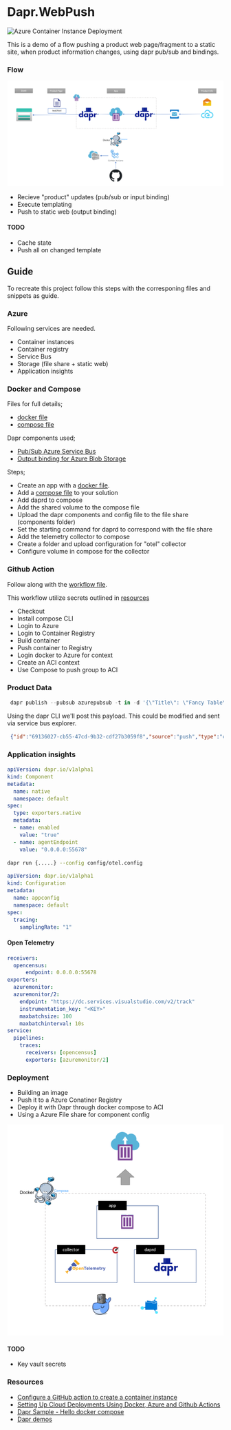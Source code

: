 # Dapr.WebPush

![Azure Container Instance Deployment](https://github.com/perokvist/Dapr.WebPush/workflows/Linux_Container_Workflow/badge.svg)

This is a demo of a flow pushing a product web page/fragment to a static site, when product information changes, using dapr pub/sub and bindings.

### Flow

![Context to context communication](assets/webpush_flow.png)

- Recieve "product" updates (pub/sub or input binding)
- Execute templating
- Push to static web (output binding)

#### TODO
- Cache state
- Push all on changed template


## Guide

To recreate this project follow this steps with the corresponing files and snippets as guide.

### Azure

Following services are needed.

- Container instances
- Container registry
- Service Bus
- Storage (file share + static web)
- Application insights

### Docker and Compose

Files for full details;

- [docker file](./src/csharppush/Dockerfile)
- [compose file](./docker-compose.yml)

Dapr components used;

- [Pub/Sub Azure Service Bus](https://docs.dapr.io/operations/components/setup-pubsub/supported-pubsub/setup-azure-servicebus/)
- [Output binding for Azure Blob Storage](https://docs.dapr.io/operations/components/setup-bindings/supported-bindings/blobstorage/)

Steps;

- Create an app with a [docker file](blob/main/src/csharppush/Dockerfile).
- Add a [compose file](/blob/main/docker-compose.yml) to your solution
- Add daprd to compose
- Add the shared volume to the compose file
- Upload the dapr components and config file to the file share (components folder)
- Set the starting command for daprd to correspond with the file share
- Add the telemetry collector to compose
- Create a folder and upload configuration for "otel" collector
- Configure volume in compose for the collector

### Github Action

Follow along with the [workflow file](/blob/main/.github/workflows/docker-acr.yml).

This workflow utilize secrets outlined in [resources](#resources)

- Checkout
- Install compose CLI
- Login to Azure
- Login to Container Registry
- Build container
- Push container to Registry
- Login docker to Azure for context
- Create an ACI context
- Use Compose to push group to ACI


### Product Data

```powershell
 dapr publish --pubsub azurepubsub -t in -d '{\"Title\": \"Fancy Table\", \"Price\": 2500, \"Id\": 4}'
```
Using the dapr CLI we'll post this payload. This could be modified and sent via service bus explorer.

```json
 {"id":"69136027-cb55-47cd-9b32-cdf27b3059f8","source":"push","type":"com.dapr.event.sent","specversion":"1.0","datacontenttype":"application/json","data":{"Title":"Fancy Table","Price":2500,"Id":4},"subject":"00-2c3a831ad26182bf444b131b84945393-792c2bb284a9f319-01","topic":"in","pubsubname":"azurepubsub"}
```

### Application insights

```yaml
apiVersion: dapr.io/v1alpha1
kind: Component
metadata:
  name: native
  namespace: default
spec:
  type: exporters.native
  metadata:
  - name: enabled
    value: "true"
  - name: agentEndpoint
    value: "0.0.0.0:55678"
```

```bash
dapr run {.....} --config config/otel.config 
```

```yaml
apiVersion: dapr.io/v1alpha1
kind: Configuration
metadata:
  name: appconfig
  namespace: default
spec:
  tracing:
    samplingRate: "1"
```

#### Open Telemetry


```yaml
receivers:
  opencensus:
      endpoint: 0.0.0.0:55678
exporters:
  azuremonitor:
  azuremonitor/2:
    endpoint: "https://dc.services.visualstudio.com/v2/track"
    instrumentation_key: "<KEY>"
    maxbatchsize: 100
    maxbatchinterval: 10s
service:
  pipelines:
    traces:
      receivers: [opencensus]
      exporters: [azuremonitor/2]
```

### Deployment

- Building an image
- Push it to a Azure Conatiner Registry
- Deploy it with Dapr through docker compose to ACI
- Using a Azure File share for component config

![Context to context communication](assets/webpush_compose.png)

#### TODO
- Key vault secrets

### Resources

- [Configure a GitHub action to create a container instance](https://docs.microsoft.com/en-us/azure/container-instances/container-instances-github-action)
- [Setting Up Cloud Deployments Using Docker, Azure and Github Actions](https://www.docker.com/blog/setting-up-cloud-deployments-using-docker-azure-and-github-actions/)
- [Dapr Sample - Hello docker compose](https://github.com/dapr/samples/tree/master/hello-docker-compose)
- [Dapr demos](https://github.com/mchmarny/dapr-demos)
